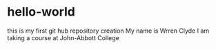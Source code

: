 # hello-world
this is my first git hub repository creation
My name is Wrren Clyde I am taking a course at John-Abbott College
